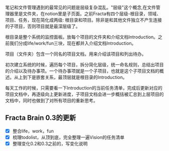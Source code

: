 笔记和文件管理遇到的最常见的问题是层级复杂混乱。"层级"这个概念,在文件管理器里是文件夹，在notion里是子页面。之前Fracta有四个层级-根目录，领域、项目、任务，现在简化成两级: 根目录和项目。除非是和其他文件独立不产生连接的子项目，否则项目就是最深层级了。

根目录是整个系统的监控面板。放每个项目的文件夹和介绍文档Introduction。之前我们分成life/work/fun三块，现在都并入介绍文档Introduction。

项目（文件夹）包含一个同名的项目文档，用来介绍该项目和列出待办。

初次建立系统的时候，遍历每个项目，拆分简化层级，统一命名规则，总结出项目的介绍以及待办事项。一个待办事项就是一个子项目，也就是这个子项目文档的概述。从上到下是嵌套关系，最顶层就是根目录的Introduction。

每天工作的时候，只需要看一下Introduction的当前任务清单，完成后更新对应的项目文档中，再逐级向上更新进度，子项目文档会进一步概括被汇总到上层项目的文档中，同时也做到了对所有项目的重新思考。

## Fracta Brain 0.3的更新
- [X] 整合life，work，fun
- [X] 梳理todolist，从顶到底，完全整理一遍Vision的任务清单
- [X] 整理变化0.2和0.3之前的，写变化说明